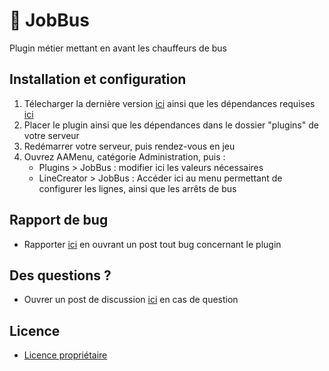 # 🚎 JobBus
Plugin métier mettant en avant les chauffeurs de bus

## Installation et configuration
1. Télecharger la dernière version [ici]() ainsi que les dépendances requises [ici]()
2. Placer le plugin ainsi que les dépendances dans le dossier "plugins" de votre serveur
3. Redémarrer votre serveur, puis rendez-vous en jeu
4. Ouvrez AAMenu, catégorie Administration, puis :
   - Plugins > JobBus : modifier ici les valeurs nécessaires
   - LineCreator > JobBus : Accéder ici au menu permettant de configurer les lignes, ainsi que les arrêts de bus

## Rapport de bug
- Rapporter [ici]() en ouvrant un post tout bug concernant le plugin

## Des questions ?
- Ouvrer un post de discussion [ici]() en cas de question
  
## Licence
- [Licence propriétaire](https://github.com/loicsmith/JobBus/blob/master/Licence.md)
